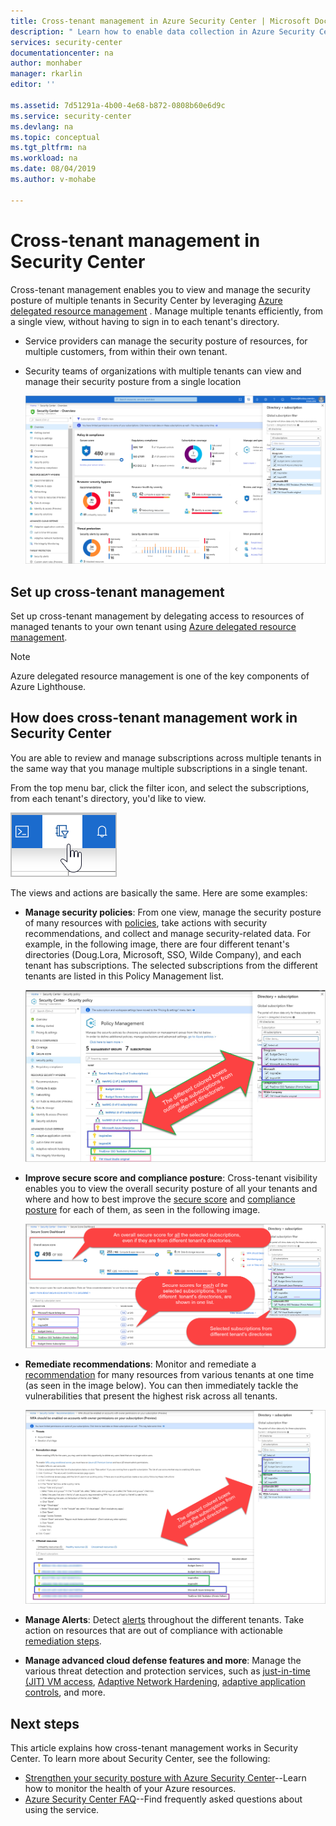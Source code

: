 ```yaml
---
title: Cross-tenant management in Azure Security Center | Microsoft Docs
description: " Learn how to enable data collection in Azure Security Center. "
services: security-center
documentationcenter: na
author: monhaber
manager: rkarlin
editor: ''

ms.assetid: 7d51291a-4b00-4e68-b872-0808b60e6d9c
ms.service: security-center
ms.devlang: na
ms.topic: conceptual
ms.tgt_pltfrm: na
ms.workload: na
ms.date: 08/04/2019
ms.author: v-mohabe

---
```


# Cross-tenant management in Security Center

Cross-tenant management enables you to view and manage the security posture of multiple tenants in Security Center by leveraging [Azure delegated resource management](../lighthouse/concepts/azure-delegated-resource-management.md)
. Manage multiple tenants efficiently, from a single view, without having to sign in to each tenant's directory.

- Service providers can manage the security posture of resources, for multiple customers, from within their own tenant.

- Security teams of organizations with multiple tenants can view and manage their security posture from a single location

  ![Cross-tenants management](./media/security-center-cross-tenant-management/cross-tenant-security-center.png)

## Set up cross-tenant management

Set up cross-tenant management by delegating access to resources of managed tenants to your own tenant using [Azure delegated resource management](../lighthouse/concepts/azure-delegated-resource-management.md).

> [!NOTE]
> Azure delegated resource management is one of the key components of Azure Lighthouse.

## How does cross-tenant management work in Security Center

You are able to review and manage subscriptions across multiple tenants in the same way that you manage multiple subscriptions in a single tenant.

From the top menu bar, click the filter icon, and select the subscriptions, from each tenant's directory, you'd like to view.

  ![Filter tenants](./media/security-center-cross-tenant-management/cross-tenant-filter.png)

The views and actions are basically the same. Here are some examples:

- **Manage security policies**: From one view, manage the security posture of many resources with [policies](tutorial-security-policy.md), take actions with security recommendations, and collect and manage security-related data. For example, in the following image, there are four different tenant's directories (Doug.Lora, Microsoft, SSO, Wilde Company), and each tenant has subscriptions. The selected subscriptions from the different tenants are listed in this Policy Management list.

     ![Cross-tenant management of policies](./media/security-center-cross-tenant-management/cross-tenant-policy.png)

- **Improve secure score and compliance posture**: Cross-tenant visibility enables you to view the overall security posture of all your tenants and where and how to best improve the [secure score](security-center-secure-score.md) and [compliance posture](security-center-compliance-dashboard.md) for each of them, as seen in the following image.

     ![Secure score](./media/security-center-cross-tenant-management/cross-tenant-secure-score.png)

- **Remediate recommendations**: Monitor and remediate a [recommendation](security-center-recommendations.md) for many resources from various tenants at one time (as seen in the image below). You can then immediately tackle the vulnerabilities that present the highest risk across all tenants.

  ![Cross-tenant management of recommendations](./media/security-center-cross-tenant-management/cross-tenant-recommendation.png)

- **Manage Alerts**: Detect [alerts](security-center-alerts-overview.md) throughout the different tenants. Take action on resources that are out of compliance with actionable [remediation steps](security-center-managing-and-responding-alerts.md).

- **Manage advanced cloud defense features and more**: Manage the various threat detection and protection services, such as [just-in-time (JIT) VM access](security-center-just-in-time.md), [Adaptive Network Hardening](security-center-adaptive-network-hardening.md), [adaptive application controls](security-center-adaptive-application.md), and more.

## Next steps
This article explains how cross-tenant management works in Security Center. To learn more about Security Center, see the following:

* [Strengthen your security posture with Azure Security Center](security-center-monitoring.md)--Learn how to monitor the health of your Azure resources.
* [Azure Security Center FAQ](security-center-faq.md)--Find frequently asked questions about using the service.
